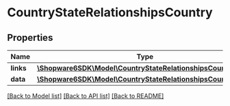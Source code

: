 # CountryStateRelationshipsCountry

## Properties
Name | Type | Description | Notes
------------ | ------------- | ------------- | -------------
**links** | [**\Shopware6SDK\Model\CountryStateRelationshipsCountryLinks**](CountryStateRelationshipsCountryLinks.md) |  | [optional] 
**data** | [**\Shopware6SDK\Model\CountryStateRelationshipsCountryData**](CountryStateRelationshipsCountryData.md) |  | [optional] 

[[Back to Model list]](../../README.md#documentation-for-models) [[Back to API list]](../../README.md#documentation-for-api-endpoints) [[Back to README]](../../README.md)

